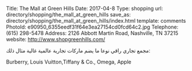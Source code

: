 Title:          The Mall at Green Hills
Date:           2017-04-8
Type:           shopping
url:            directory/shopping/the_mall_at_green_hills
save_as:        directory/shopping/the_mall_at_green_hills/index.html
template:       comments
PhotoId:        e90950_6355eedf31f64e3ea27154cd0fcd64c2.jpg
Telephone:      (615) 298-5478
Address:        2126 Abbott Martin Road, Nashville, TN 37215
website:        http://www.shopgreenhills.com/

مجمع تجاري راقي نوعا ما يضم ماركات تجارية عالمية غالية مثال ذلك: 

Burberry, Louis Vuitton,Tiffany & Co., Omega, Apple

